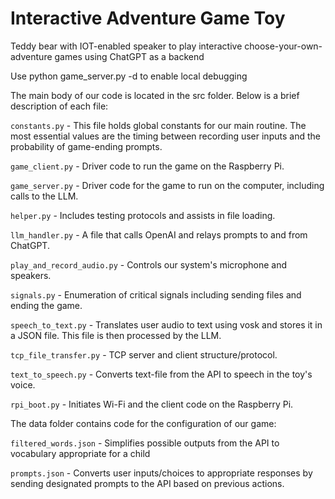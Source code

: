 
# Interactive Adventure Game Toy

Teddy bear with IOT-enabled speaker to play interactive choose-your-own-adventure games
using ChatGPT as a backend

Use python game_server.py -d to enable local debugging

The main body of our code is located in the src folder. Below is a brief description of each file:

```constants.py``` - This file holds global constants for our main routine. The most essential values are the timing between recording user inputs and the probability of game-ending prompts. 

```game_client.py``` -
  Driver code to run the game on the Raspberry Pi. 

```game_server.py``` -
   Driver code for the game to run on the computer, including calls to the LLM.

```helper.py``` -
  Includes testing protocols and assists in file loading.

```llm_handler.py``` -
  A file that calls OpenAI and relays prompts to and from ChatGPT.

```play_and_record_audio.py``` -
  Controls our system's microphone and speakers. 

```signals.py``` -
  Enumeration of critical signals including sending files and ending the game.

```speech_to_text.py``` -
  Translates user audio to text using vosk and stores it in a JSON file. This file is then processed by the LLM.

  ```tcp_file_transfer.py``` -
  TCP server and client structure/protocol. 

  ```text_to_speech.py``` -
  Converts text-file from the API to speech in the toy's voice.

  ```rpi_boot.py``` -
  Initiates Wi-Fi and the client code on the Raspberry Pi.

The data folder contains code for the configuration of our game:

```filtered_words.json``` -
Simplifies possible outputs from the API to vocabulary appropriate for a child

```prompts.json``` -
Converts user inputs/choices to appropriate responses by sending designated prompts to the API based on previous actions. 

  
  



  


  
  

